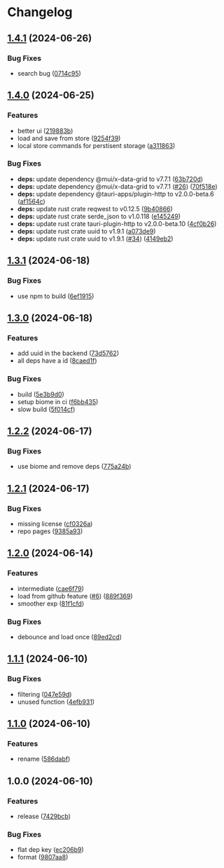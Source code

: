 # Changelog

## [1.4.1](https://github.com/LunchTimeCode/dreamy/compare/v1.4.0...v1.4.1) (2024-06-26)


### Bug Fixes

* search bug ([0714c95](https://github.com/LunchTimeCode/dreamy/commit/0714c95b633c01b00aa7e4b625a97abe55bfd11c))

## [1.4.0](https://github.com/LunchTimeCode/dreamy/compare/v1.3.1...v1.4.0) (2024-06-25)


### Features

* better ui ([219883b](https://github.com/LunchTimeCode/dreamy/commit/219883bc5aeb7ab012dcb56ebb240b15c4176caa))
* load and save from store ([9254f39](https://github.com/LunchTimeCode/dreamy/commit/9254f3940c8d319dcf13289a0d30cd39ef6230f2))
* local store commands for perstisent storage ([a311863](https://github.com/LunchTimeCode/dreamy/commit/a311863e48dabbe561067d981e2b1660992e6553))


### Bug Fixes

* **deps:** update dependency @mui/x-data-grid to v7.7.1 ([63b720d](https://github.com/LunchTimeCode/dreamy/commit/63b720dafaceab6eef27baa60a564be86285a0eb))
* **deps:** update dependency @mui/x-data-grid to v7.7.1 ([#26](https://github.com/LunchTimeCode/dreamy/issues/26)) ([70f518e](https://github.com/LunchTimeCode/dreamy/commit/70f518e705d2b2dc207999cc18cb6a871d8635c8))
* **deps:** update dependency @tauri-apps/plugin-http to v2.0.0-beta.6 ([af1564c](https://github.com/LunchTimeCode/dreamy/commit/af1564c3833e60287f2949d24d59e57fd3866171))
* **deps:** update rust crate reqwest to v0.12.5 ([9b40866](https://github.com/LunchTimeCode/dreamy/commit/9b4086649b18308ccfa0ed6a4f1bbda7a4e45173))
* **deps:** update rust crate serde_json to v1.0.118 ([e145249](https://github.com/LunchTimeCode/dreamy/commit/e1452491999cf3cd7c99fd8fa171ebb3e97761c6))
* **deps:** update rust crate tauri-plugin-http to v2.0.0-beta.10 ([4cf0b26](https://github.com/LunchTimeCode/dreamy/commit/4cf0b264d5544041ffeed684175ba20e9ce15c7a))
* **deps:** update rust crate uuid to v1.9.1 ([a073de9](https://github.com/LunchTimeCode/dreamy/commit/a073de92dd350acc79acd26bfb6d2df35aaba51d))
* **deps:** update rust crate uuid to v1.9.1 ([#34](https://github.com/LunchTimeCode/dreamy/issues/34)) ([4149eb2](https://github.com/LunchTimeCode/dreamy/commit/4149eb2fb1fb3f7d6dd512050678728493d2e3af))

## [1.3.1](https://github.com/LunchTimeCode/dreamy/compare/v1.3.0...v1.3.1) (2024-06-18)


### Bug Fixes

* use npm to build ([6ef1915](https://github.com/LunchTimeCode/dreamy/commit/6ef1915d3c77ac1248467db6f79548dae5c96041))

## [1.3.0](https://github.com/LunchTimeCode/dreamy/compare/v1.2.2...v1.3.0) (2024-06-18)


### Features

* add uuid in the backend ([73d5762](https://github.com/LunchTimeCode/dreamy/commit/73d5762c1361f02105c33b7bab15f06df48b2749))
* all deps have a id ([8caed1f](https://github.com/LunchTimeCode/dreamy/commit/8caed1f6b18ef2d01af06a1d42d620c90cdaf0b0))


### Bug Fixes

* build ([5e3b9d0](https://github.com/LunchTimeCode/dreamy/commit/5e3b9d044112d0c6ab42bc9a0c757966e61de7ed))
* setup biome in ci ([f6bb435](https://github.com/LunchTimeCode/dreamy/commit/f6bb435af6b2f193dd36e50f672a76354bdce0a4))
* slow build ([5f014cf](https://github.com/LunchTimeCode/dreamy/commit/5f014cfa0a9adce902328d795c3a9c0ceb84aa5a))

## [1.2.2](https://github.com/LunchTimeCode/dreamy/compare/v1.2.1...v1.2.2) (2024-06-17)


### Bug Fixes

* use biome and remove deps ([775a24b](https://github.com/LunchTimeCode/dreamy/commit/775a24b4dc85ea5f5ee16a0319787e31ce18a134))

## [1.2.1](https://github.com/LunchTimeCode/dreamy/compare/v1.2.0...v1.2.1) (2024-06-17)


### Bug Fixes

* missing license ([cf0326a](https://github.com/LunchTimeCode/dreamy/commit/cf0326ab021bbeaf3eae6679f0f734cc9a1b6ff0))
* repo pages ([9385a93](https://github.com/LunchTimeCode/dreamy/commit/9385a936f0c03ef3b18cb962b7817adf854f46dd))

## [1.2.0](https://github.com/LunchTimeCode/dreamy/compare/v1.1.1...v1.2.0) (2024-06-14)


### Features

* intermediate ([cae6f79](https://github.com/LunchTimeCode/dreamy/commit/cae6f7949a2572f3f99de870ee6ccfa139d8a5dc))
* load from github feature ([#6](https://github.com/LunchTimeCode/dreamy/issues/6)) ([889f369](https://github.com/LunchTimeCode/dreamy/commit/889f3693d89db6f07ae785d5191964112b35bcef))
* smoother exp ([81f1cfd](https://github.com/LunchTimeCode/dreamy/commit/81f1cfd96dccecfcf41869a845826d0475a25f37))


### Bug Fixes

* debounce and load once ([89ed2cd](https://github.com/LunchTimeCode/dreamy/commit/89ed2cd3cc6735a82a9627c30efb0ed3b7870e46))

## [1.1.1](https://github.com/LunchTimeCode/dreamy/compare/v1.1.0...v1.1.1) (2024-06-10)


### Bug Fixes

* filtering ([047e59d](https://github.com/LunchTimeCode/dreamy/commit/047e59d35912f25ece535ec523e77c37edd7345e))
* unused function ([4efb931](https://github.com/LunchTimeCode/dreamy/commit/4efb931007968ed2ed65909842c33359019161f3))

## [1.1.0](https://github.com/LunchTimeCode/dreamy/compare/v1.0.0...v1.1.0) (2024-06-10)


### Features

* rename ([586dabf](https://github.com/LunchTimeCode/dreamy/commit/586dabff2aeefee4bff7adc740bcef48c7ed7663))

## 1.0.0 (2024-06-10)


### Features

* release ([7429bcb](https://github.com/LunchTimeCode/dreamy/commit/7429bcb664c347232dac4426255a000785d46a21))


### Bug Fixes

* flat dep key ([ec206b9](https://github.com/LunchTimeCode/dreamy/commit/ec206b9d1ad95733eddd584c5d13c3bdf1d94ebd))
* format ([9807aa8](https://github.com/LunchTimeCode/dreamy/commit/9807aa882fcff11f08c249324037c47194e20cb3))
